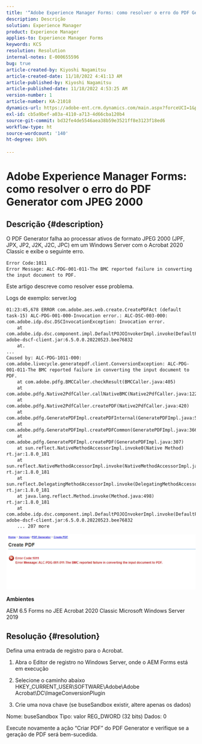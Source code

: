 ```yaml
---
title: '“Adobe Experience Manager Forms: como resolver o erro do PDF Generator com JPEG 2000”'
description: Descrição
solution: Experience Manager
product: Experience Manager
applies-to: Experience Manager Forms
keywords: KCS
resolution: Resolution
internal-notes: E-000655596
bug: true
article-created-by: Kiyoshi Nagamitsu
article-created-date: 11/18/2022 4:41:13 AM
article-published-by: Kiyoshi Nagamitsu
article-published-date: 11/18/2022 4:53:25 AM
version-number: 1
article-number: KA-21018
dynamics-url: https://adobe-ent.crm.dynamics.com/main.aspx?forceUCI=1&pagetype=entityrecord&etn=knowledgearticle&id=82451538-fb66-ed11-9561-6045bd006b3d
exl-id: cb5a9bef-a03a-4110-a713-4d66cba120b4
source-git-commit: bd32fe4de5546aea38b59e3521ff8e3123f18ed6
workflow-type: ht
source-wordcount: '140'
ht-degree: 100%

---
```


# Adobe Experience Manager Forms: como resolver o erro do PDF Generator com JPEG 2000

## Descrição {#description}


O PDF Generator falha ao processar ativos de formato JPEG 2000 (JPF, JPX, JP2, J2K, J2C, JPC) em um Windows Server com o Acrobat 2020 Classic e exibe o seguinte erro.


```
Error Code:1011 
Error Message: ALC-PDG-001-011-The BMC reported failure in converting the input document to PDF.
```


Este artigo descreve como resolver esse problema.

Logs de exemplo:
server.log


```
01:23:45,678 ERROR com.adobe.aes.web.create.CreatePDFAct (default task-15) ALC-PDG-001-000-Invocation error.: ALC-DSC-003-000: com.adobe.idp.dsc.DSCInvocationException: Invocation error.
    at com.adobe.idp.dsc.component.impl.DefaultPOJOInvokerImpl.invoke(DefaultPOJOInvokerImpl.java:152) adobe-dscf-client.jar:6.5.0.0.20220523.bee76832
    at.
...
Caused by: ALC-PDG-1011-000: com.adobe.livecycle.generatepdf.client.ConversionException: ALC-PDG-001-011-The BMC reported failure in converting the input document to PDF.
    at com.adobe.pdfg.BMCCaller.checkResult(BMCCaller.java:405)
    at com.adobe.pdfg.Native2PdfCaller.callNativeBMC(Native2PdfCaller.java:1229)
    at com.adobe.pdfg.Native2PdfCaller.createPDF(Native2PdfCaller.java:420)
    at com.adobe.pdfg.GeneratePDFImpl.createPDFInternal(GeneratePDFImpl.java:527)
    at com.adobe.pdfg.GeneratePDFImpl.createPDFCommon(GeneratePDFImpl.java:366)
    at com.adobe.pdfg.GeneratePDFImpl.createPDF(GeneratePDFImpl.java:307)
    at sun.reflect.NativeMethodAccessorImpl.invoke0(Native Method) rt.jar:1.8.0_181
    at sun.reflect.NativeMethodAccessorImpl.invoke(NativeMethodAccessorImpl.java:62) rt.jar:1.8.0_181
    at sun.reflect.DelegatingMethodAccessorImpl.invoke(DelegatingMethodAccessorImpl.java:43) rt.jar:1.8.0_181
    at java.lang.reflect.Method.invoke(Method.java:498) rt.jar:1.8.0_181
    at com.adobe.idp.dsc.component.impl.DefaultPOJOInvokerImpl.invoke(DefaultPOJOInvokerImpl.java:118) adobe-dscf-client.jar:6.5.0.0.20220523.bee76832
    ... 207 more
```






![](assets/___77a247cf-fc66-ed11-9561-6045bd006b3d___.jpeg)

<b>Ambientes</b>

AEM 6.5 Forms no JEE 
Acrobat 2020 Classic 
Microsoft Windows Server 2019


## Resolução {#resolution}


Defina uma entrada de registro para o Acrobat.

1. Abra o Editor de registro no Windows Server, onde o AEM Forms está em execução

2. Selecione o caminho abaixo
HKEY_CURRENT_USER\SOFTWARE\Adobe\Adobe Acrobat\DC\ImageConversionPlugin

3. Crie uma nova chave (se buseSandbox existir, altere apenas os dados)

Nome: buseSandbox
Tipo: valor REG_DWORD (32 bits)
Dados: 0

Execute novamente a ação “Criar PDF” do PDF Generator e verifique se a geração de PDF será bem-sucedida.
